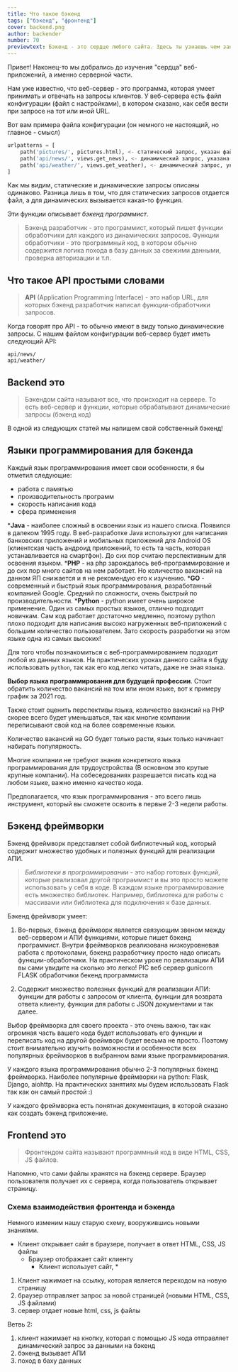 ```yaml
---
title: Что такое бэкенд
tags: ["бэкенд", "фронтенд"]
cover: backend.png
author: backender
number: 70
previewtext: Бэкенд - это сердце любого сайта. Здесь ты узнаешь чем занимаются бэкенд программисты, какие они используют языки программирования и технологии
---
```


Привет! Наконец-то мы добрались до изучения "сердца" веб-приложений, а именно серверной части.

Нам уже известно, что веб-сервер - это программа, которая умеет принимать и отвечать на запросы клиентов.
У веб-сервера есть файл конфигурации (файл с настройками), в котором сказано, как себя вести при запросе на тот или иной URL.

Вот вам примера файла конфигурации (он немного не настоящий, но главное - смысл)
```python
urlpatterns = [
    path('pictures/', pictures.html), <- статический запрос, указан файл, который надо вернуть
    path('api/news/', views.get_news), <- динамический запрос, указана функция, которую надо вызвать
    path('api/weather/', views.get_weather), <- динамический запрос, указана функция, которую надо вызвать
]
```

Как мы видим, статические и динамические запросы описаны одинаково.
Разница лишь в том, что для статических запросов отдается файл, а для динамических вызывается какая-то функция.

Эти функции описывает *бэкенд программист*.

> Бэкенд разработчик - это программист, который пишет функции обработчики для каждого из динамических запросов.
> Функции обработчики - это программный код, в котором обычно содержится логика похода в базу данных за свежими данными,
> проверка авторизации и т.п.

## Что такое API простыми словами

> **API** (Application Programming Interface) - это набор URL, для которых бэкенд разработчик написал функции-обработчики запросов.

Когда говорят про API - то обычно имеют в виду только динамические запросы.
С нашим файлом конфигурации веб-сервер будет иметь следующий API:

```text
api/news/
api/weather/
```

## Backend это

> Бэкендом сайта называют все, что происходит на сервере. То есть веб-сервер и функции,
> которые обрабатывают динамические запросы (бэкенд код)

В одной из следующих статей мы напишем свой собственный бэкенд!

## Языки программирования для бэкенда

Каждый язык программирования имеет свои особенности, я бы отметил следующие:
* работа с памятью
* производительность программ
* скорость написания кода
* сфера применения

***Java** - наиболее сложный в освоении язык из нашего списка. Появился в далеком 1995 году.
В веб-разработке Java используют для написания банковских приложений и мобильных приложений для
Android OS (клиентская часть андроид приложений, то есть та часть, которая устанавливается на смартфон).
До сих пор считаю перспективным для освоения языком.
***PHP** - на php зарождалось веб-программирование и до сих пор много сайтов на нем работает.
Но количество вакансий на данном ЯП снижается и я не рекомендую его к изучению.
***GO** - современный и быстрый язык программирования, разработанный компанией Google.
Средний по сложности, очень быстрый по производительности.
***Python** - python имеет очень широкое применение. Один из самых простых языков, отлично подходит новичкам.
Сам код работает достаточно медленно, поэтому python плохо подходит для написания
высоко нагруженных веб-приложений с большим количество пользователем.
Зато скорость разработки на этом языке одна из самых высоких!

Для того чтобы познакомиться с веб-программированием подходит любой из данных языков.
На практических уроках данного сайта я буду использовать `python`,
так как его код легко читать, даже не зная языка.

**Выбор языка программирования для будущей профессии**. Стоит обратить количество вакансий на том или ином языке,
вот к примеру график за 2021 год.

Также стоит оценить перспективы языка, количество вакансий на PHP скорее всего будет уменьшаться,
так как многие компании переписывают свой код на более современные языки.

Количество вакансий на GO будет только расти, язык только начинает набирать популярность.

Многие компании не требуют знания конкретного языка программирования для трудоустройства (В основном это крутые крупные компании).
На собеседованиях разрешается писать код на любом языке, важно именно качество кода.

Предполагается, что язык программирования - это всего лишь инструмент, который вы сможете освоить в первые 2-3 недели работы.

## Бэкенд фреймворки
Бэкенд фреймворк представляет собой библиотечный код, который содержит множество удобных и полезных функций для реализации АПИ.
> *Библиотеки в программировании* - это набор готовых функций, которые реализовал другой программист и вы это просто можете использовать у себя в коде.
> В каждом языке программирование есть множество библиотек.
> Например, библиотека для работы с массивами или библиотека для подключения к базе данных.

Бэкенд фреймворк умеет:
1. Во-первых, бэкенд фреймворк является связующим звеном между веб-сервером и АПИ функциями, которые пишет бэкенд программист.
Внутри фреймворков реализована низкоуровневая работа с протоколами, бэкенд разработчику просто надо описать функции-обработчики.
На практическом уроке по реализации АПИ вы сами увидите на сколько это легко!
PIC веб сервер gunicorn FLASK обработчики бекенд программиста

2. Содержит множество полезных функций для реализации АПИ: функции для работы с запросом от клиента, функции для возврата ответа клиенту, функции для работы с JSON документами и так далее.

Выбор фреймворка для своего проекта - это очень важно,
так как огромная часть вашего кода будет использовать его функции и переписать код на другой фреймворк будет весьма не просто.
Поэтому стоит внимательно изучить возможности и особенности всех популярных фреймворков в выбранном вами языке программирования.

У каждого языка программирования обычно 2-3 популярных бэкенд фреймворка.
Наиболее популярные фреймворки на python: Flask, Django, aiohttp.
На практических занятиях мы будем использовать Flask так как он самый простой :)

У каждого фреймворка есть понятная документация, в которой сказано как создать бэкенд приложение.

## Frontend это
> Фронтендом сайта называют программный код в виде HTML, CSS, JS файлов.

Напомню, что сами файлы хранятся на бэкенд сервере.
Браузер пользователя получает их с сервера, когда пользователь открывает страницу.

### Схема взаимодействия фронтенда и бэкенда
Немного изменим нашу старую схему, вооружившись новыми знаниями.

* Клиент открывает сайт в браузере, получает в ответ HTML, CSS, JS файлы
  * Браузер отображает сайт клиенту
      * Клиент использует сайт,
         *
1. Клиент нажимает на ссылку, которая является переходом на новую страницу
2. браузер отправляет запрос за новой страницей (новыми HTML, CSS, JS файлами)
3. сервер отдает новые html, css, js файлы

Ветвь 2:
1. клиент нажимает на кнопку, которая с помощью JS кода отправляет динамический запрос за данными на бэкенд
2. бэкенд вызывает АПИ
3. поход в баху данных
